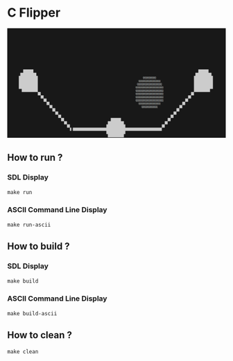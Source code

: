 # C Flipper

![Gif showing a ball in ASCII bounce around](bigball.gif)

## How to run ?

### SDL Display
```shell
make run
```
### ASCII Command Line Display
```shell
make run-ascii
```

## How to build ?
### SDL Display
```shell
make build
```
### ASCII Command Line Display
```shell
make build-ascii
```

## How to clean ?

```shell
make clean
```
